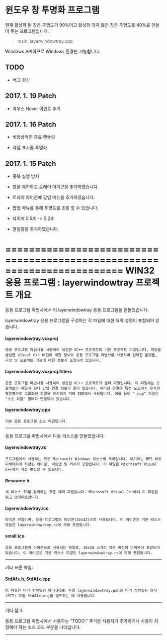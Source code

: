 # 윈도우 창 투명화 프로그램

현재 활성화 된 창은 투명도가 90%이고 활성화 되지 않은 창은 투명도를 40%로 만들어 주는 프로그램입니다.

> main: layerwindowtray.cpp

Windows API이므로 Windows 환경만 가능합니다.

## TODO

- 버그 찾기

## 2017. 1. 19 Patch

- 마우스 Hover 이벤트 추가

## 2017. 1. 16 Patch

- 비정상적인 종료 핸들링

- 작업 표시줄 투명화

## 2017. 1. 15 Patch

- 중복 실행 방지

- 창을 제거하고 트레이 아이콘을 추가하였습니다.

- 트레이 아이콘에 팝업 메뉴를 추가하였습니다.

- 팝업 메뉴를 통해 투명도를 조절 할 수 있습니다.

- 타이머 0.5초 -> 0.2초

- 알림창을 추가하였습니다.

========================================================================
    WIN32 응용 프로그램 : layerwindowtray 프로젝트 개요
========================================================================

응용 프로그램 마법사에서 이 layerwindowtray 응용 프로그램을 만들었습니다.

layerwindowtray 응용 프로그램을 구성하는 각 파일에 대한
요약 설명이 포함되어 있습니다.


#### layerwindowtray.vcxproj

    응용 프로그램 마법사를 사용하여 생성한 VC++ 프로젝트의 기본 프로젝트 파일입니다. 파일을 생성한 Visual C++ 버전에 대한 정보와 응용 프로그램 마법사를 사용하여 선택한 플랫폼, 구성 및 프로젝트 기능에 대한 정보가 포함되어 있습니다.

#### layerwindowtray.vcxproj.filters

    응용 프로그램 마법사를 사용하여 생성된 VC++ 프로젝트의 필터 파일입니다. 이 파일에는 프로젝트의 파일과 필터 간의 연결 정보가 들어 있습니다. 이러한 연결은 특정 노드에서 유사한 확장명으로 그룹화된 파일을 표시하기 위해 IDE에서 사용됩니다. 예를 들어 ".cpp" 파일은 "소스 파일" 필터와 연결되어 있습니다.

#### layerwindowtray.cpp

    기본 응용 프로그램 소스 파일입니다.

- - -

응용 프로그램 마법사에서 다음 리소스를 만들었습니다.

#### layerwindowtray.rc

    프로그램에서 사용하는 모든 Microsoft Windows 리소스의 목록입니다. 여기에는 RES 하위 디렉터리에 저장된 아이콘, 비트맵 및 커서가 포함됩니다. 이 파일은 Microsoft Visual C++에서 직접 편집할 수 있습니다.

#### Resource.h

    새 리소스 ID를 정의하는 표준 헤더 파일입니다. Microsoft Visual C++에서 이 파일을 읽고 업데이트합니다.

#### layerwindowtray.ico

    아이콘 파일이며, 응용 프로그램의 아이콘(32x32)으로 사용됩니다. 이 아이콘은 기본 리소스 파일인 layerwindowtray.rc에 의해 포함됩니다.

#### small.ico

    응용 프로그램의 아이콘으로 사용되는 파일로, 16x16 크기의 작은 버전의 아이콘이 포함되어 있습니다. 이 아이콘은 기본 리소스 파일인 layerwindowtray.rc에 의해 포함됩니다.

- - -

기타 표준 파일:

#### StdAfx.h, StdAfx.cpp

    이 파일은 미리 컴파일된 헤더(PCH) 파일 layerwindowtray.pch와 미리 컴파일된 형식(PCT) 파일 StdAfx.obj를 빌드하는 데 사용됩니다.

- - -

기타 참고:

응용 프로그램 마법사에서 사용하는 "TODO:" 주석은 사용자가 추가하거나 사용자 지정해야 하는 소스 코드 부분을 나타냅니다.

- - -
